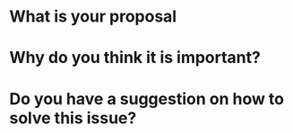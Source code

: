 # What is your proposal


# Why do you think it is important?


# Do you have a suggestion on how to solve this issue?

